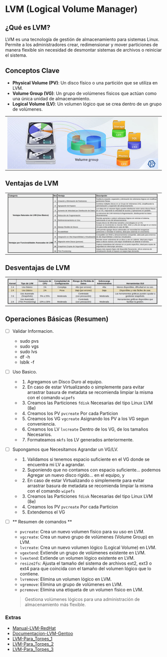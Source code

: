 # LVM (Logical Volume Manager)

## ¿Qué es LVM?
LVM es una tecnología de gestión de almacenamiento para sistemas Linux. Permite a los administradores crear, redimensionar y mover particiones de manera flexible sin necesidad de desmontar sistemas de archivos o reiniciar el sistema.

## Conceptos Clave
- **Physical Volume (PV)**: Un disco físico o una partición que se utiliza en LVM.
- **Volume Group (VG)**: Un grupo de volúmenes físicos que actúan como una única unidad de almacenamiento.
- **Logical Volume (LV)**: Un volumen lógico que se crea dentro de un grupo de volúmenes.

<div>
<table>
   <tr>
      <td><img src="../.img/lvm/linux-lvm-specifics.jpg" width="99%" align="center"></td>
   </tr>
</table>
</div>


## Ventajas de LVM

<div>
<table>
   <tr>
      <td><img src="../.img/lvm/Ventajas_LVM.jpeg" width="99%" align="center"></td>
   </tr>
</table>
</div>

## Desventajas de LVM
<div>
<table>
   <tr>
      <td><img src="../.img/lvm/Desventajas_LVM.png" width="99%" align="center"></td>
   </tr>
</table>
</div>


## Operaciones Básicas (Resumen)
- [ ] Validar Informacion.
  - sudo pvs
  - sudo vgs
  - sudo lvs
  - df -h
  - lsblk -f 

- [ ] Uso Basico.
  - 1. Agregamos un Disco Duro al equipo.
  - 2. En caso de estar Virtualizando o simplemente para evitar arrastrar basura de metadata se recomienda limpiar la misma con el comando `wipefs`
  - 3. Creamos las Particiones `fdisk` Necesarias del tipo Linux LVM (8e) 
  - 4. Creamos los PV `pvcreate` Por cada Particion
  - 5. Creamos los VG `vgcreate` Asignando los PV a los VG segun conveniencia.
  - 6. Creamos los LV `lvcreate` Dentro de los VG, de los tamaños Necesarios.
  - 7. Formateamos `mkfs` los LV generados anteriormente.

- [ ] Supongamos que Necesitamos Agrandar un VG/LV.
  - 1. Validamos si tenemos espacio suficiente en el VG donde se encuentra mi LV a agrandar.
  - 2. Suponiendo que no contamos con espacio suficiente... podemos Agregar un nuevo disco rigido... en el equipo, y 
  - 2. En caso de estar Virtualizando o simplemente para evitar arrastrar basura de metadata se recomienda limpiar la misma con el comando `wipefs`
  - 3. Creamos las Particiones `fdisk` Necesarias del tipo Linux LVM (8e) 
  - 4. Creamos los PV `pvcreate` Por cada Particion
  - 5. Extendemos el VG


- [ ] ** Resumen de comandos **

  - `pvcreate`: Crea un nuevo volumen físico para su uso en LVM.
  - `vgcreate`: Crea un nuevo grupo de volúmenes (Volume Group) en LVM.
  - `lvcreate`: Crea un nuevo volumen lógico (Logical Volume) en LVM.
  - `vgextend`: Extiende un grupo de volúmenes existente en LVM.
  - `lvextend`: Extiende un volumen lógico existente en LVM.
  - `resize2fs`: Ajusta el tamaño del sistema de archivos ext2, ext3 o ext4 para que coincida con el tamaño del volumen lógico que lo contiene.
  - `lvremove`: Elimina un volumen lógico en LVM.
  - `vgremove`: Elimina un grupo de volúmenes en LVM.
  - `pcremove`: Elimina una etiqueta de un volumen físico en LVM.
  > Gestiona volúmenes lógicos para una administración de almacenamiento más flexible.


### Extras
- [Manual-LVM-RedHat](https://access.redhat.com/documentation/es-es/red_hat_enterprise_linux/6/html/logical_volume_manager_administration/index)
- [Documentacion-LVM-Gentoo](https://wiki.gentoo.org/wiki/LVM/es)
- [LVM-Para_Torpes_1](https://blog.inittab.org/administracion-sistemas/lvm-para-torpes-i/)
- [LVM-Para_Torpes_2](https://blog.inittab.org/administracion-sistemas/lvm-para-torpes-ii/)
- [LVM-Para_Torpes_3](https://blog.inittab.org/administracion-sistemas/lvm-para-torpes-iii-ampliando-espacio/)

